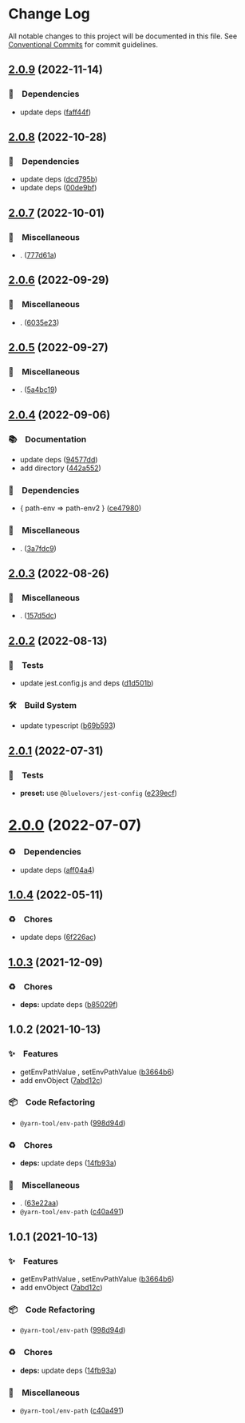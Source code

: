 # Change Log

All notable changes to this project will be documented in this file.
See [Conventional Commits](https://conventionalcommits.org) for commit guidelines.

## [2.0.9](https://github.com/bluelovers/ws-yarn-workspaces/compare/@yarn-tool/env-path@2.0.8...@yarn-tool/env-path@2.0.9) (2022-11-14)



### 📌　Dependencies

* update deps ([faff44f](https://github.com/bluelovers/ws-yarn-workspaces/commit/faff44f1f5ad5066c747ea8d5d66fa10049c17fe))



## [2.0.8](https://github.com/bluelovers/ws-yarn-workspaces/compare/@yarn-tool/env-path@2.0.7...@yarn-tool/env-path@2.0.8) (2022-10-28)



### 📌　Dependencies

* update deps ([dcd795b](https://github.com/bluelovers/ws-yarn-workspaces/commit/dcd795b251e73ffdbade2a4086f360241cb4cb03))
* update deps ([00de9bf](https://github.com/bluelovers/ws-yarn-workspaces/commit/00de9bf62a49f5de21e60c6a120fc4d3e6e058e3))



## [2.0.7](https://github.com/bluelovers/ws-yarn-workspaces/compare/@yarn-tool/env-path@2.0.6...@yarn-tool/env-path@2.0.7) (2022-10-01)



### 🔖　Miscellaneous

* . ([777d61a](https://github.com/bluelovers/ws-yarn-workspaces/commit/777d61af255146b2b1b1f364587c36a0f5bfc00c))



## [2.0.6](https://github.com/bluelovers/ws-yarn-workspaces/compare/@yarn-tool/env-path@2.0.5...@yarn-tool/env-path@2.0.6) (2022-09-29)



### 🔖　Miscellaneous

* . ([6035e23](https://github.com/bluelovers/ws-yarn-workspaces/commit/6035e2399f4f5a5f5e5ac56309b6dc37ffe91389))



## [2.0.5](https://github.com/bluelovers/ws-yarn-workspaces/compare/@yarn-tool/env-path@2.0.4...@yarn-tool/env-path@2.0.5) (2022-09-27)



### 🔖　Miscellaneous

* . ([5a4bc19](https://github.com/bluelovers/ws-yarn-workspaces/commit/5a4bc19a0a279a49e752d776279165e14c402427))



## [2.0.4](https://github.com/bluelovers/ws-yarn-workspaces/compare/@yarn-tool/env-path@2.0.3...@yarn-tool/env-path@2.0.4) (2022-09-06)



### 📚　Documentation

* update deps ([94577dd](https://github.com/bluelovers/ws-yarn-workspaces/commit/94577dd1dcf59585177b59ecf1e7e289a3b87758))
* add directory ([442a552](https://github.com/bluelovers/ws-yarn-workspaces/commit/442a55232619f7fe2b9bad6f8eccfffc4f8f47d2))


### 📌　Dependencies

* { path-env => path-env2 } ([ce47980](https://github.com/bluelovers/ws-yarn-workspaces/commit/ce47980f531d443f97fb00dc35aa4739eb8be968))


### 🔖　Miscellaneous

* . ([3a7fdc9](https://github.com/bluelovers/ws-yarn-workspaces/commit/3a7fdc924ada93b1d0ac0160f8d77e46ff060588))



## [2.0.3](https://github.com/bluelovers/ws-yarn-workspaces/compare/@yarn-tool/env-path@2.0.2...@yarn-tool/env-path@2.0.3) (2022-08-26)



### 🔖　Miscellaneous

* . ([157d5dc](https://github.com/bluelovers/ws-yarn-workspaces/commit/157d5dc8959261d9326f6e633987182898ae9670))



## [2.0.2](https://github.com/bluelovers/ws-yarn-workspaces/compare/@yarn-tool/env-path@2.0.1...@yarn-tool/env-path@2.0.2) (2022-08-13)


### 🚨　Tests

* update jest.config.js and deps ([d1d501b](https://github.com/bluelovers/ws-yarn-workspaces/commit/d1d501ba059130bd8f90e6eaa266084110698011))


### 🛠　Build System

* update typescript ([b69b593](https://github.com/bluelovers/ws-yarn-workspaces/commit/b69b593d511d9d4e246513dc1d69721150b9cfe8))





## [2.0.1](https://github.com/bluelovers/ws-yarn-workspaces/compare/@yarn-tool/env-path@2.0.0...@yarn-tool/env-path@2.0.1) (2022-07-31)


### 🚨　Tests

* **preset:** use `@bluelovers/jest-config` ([e239ecf](https://github.com/bluelovers/ws-yarn-workspaces/commit/e239ecf606d82930c6036ec1241bf3b4a1095423))





# [2.0.0](https://github.com/bluelovers/ws-yarn-workspaces/compare/@yarn-tool/env-path@1.0.4...@yarn-tool/env-path@2.0.0) (2022-07-07)


### ♻️　Dependencies

* update deps ([aff04a4](https://github.com/bluelovers/ws-yarn-workspaces/commit/aff04a47e24f963121cf893a03a5b92dfcb6b720))





## [1.0.4](https://github.com/bluelovers/ws-yarn-workspaces/compare/@yarn-tool/env-path@1.0.3...@yarn-tool/env-path@1.0.4) (2022-05-11)


### ♻️　Chores

* update deps ([6f226ac](https://github.com/bluelovers/ws-yarn-workspaces/commit/6f226acfd22f0b213eaa8a84886f8391284b1fcf))





## [1.0.3](https://github.com/bluelovers/ws-yarn-workspaces/compare/@yarn-tool/env-path@1.0.2...@yarn-tool/env-path@1.0.3) (2021-12-09)


### ♻️　Chores

* **deps:** update deps ([b85029f](https://github.com/bluelovers/ws-yarn-workspaces/commit/b85029f4c0943e70373c4990597147b7f939600a))





## 1.0.2 (2021-10-13)


### ✨　Features

* getEnvPathValue , setEnvPathValue ([b3664b6](https://github.com/bluelovers/ws-yarn-workspaces/commit/b3664b6a3f605f331e5a027cbb87eb423fa63c59))
* add envObject ([7abd12c](https://github.com/bluelovers/ws-yarn-workspaces/commit/7abd12c320e85bd9080e9f674e18d6622c4c29bf))


### 📦　Code Refactoring

* `@yarn-tool/env-path` ([998d94d](https://github.com/bluelovers/ws-yarn-workspaces/commit/998d94d5114b7979e087eb5cdd13ff356bcb70c0))


### ♻️　Chores

* **deps:** update deps ([14fb93a](https://github.com/bluelovers/ws-yarn-workspaces/commit/14fb93abf9407f9eb230ed1282a8bd6c093c67aa))


### 🔖　Miscellaneous

* . ([63e22aa](https://github.com/bluelovers/ws-yarn-workspaces/commit/63e22aa01cf59659e0c5eeecb9b08aa17e83a9b2))
* `@yarn-tool/env-path` ([c40a491](https://github.com/bluelovers/ws-yarn-workspaces/commit/c40a49104bd2a8f6562f8baca83aedbe755fb2a5))





## 1.0.1 (2021-10-13)


### ✨　Features

* getEnvPathValue , setEnvPathValue ([b3664b6](https://github.com/bluelovers/ws-yarn-workspaces/commit/b3664b6a3f605f331e5a027cbb87eb423fa63c59))
* add envObject ([7abd12c](https://github.com/bluelovers/ws-yarn-workspaces/commit/7abd12c320e85bd9080e9f674e18d6622c4c29bf))


### 📦　Code Refactoring

* `@yarn-tool/env-path` ([998d94d](https://github.com/bluelovers/ws-yarn-workspaces/commit/998d94d5114b7979e087eb5cdd13ff356bcb70c0))


### ♻️　Chores

* **deps:** update deps ([14fb93a](https://github.com/bluelovers/ws-yarn-workspaces/commit/14fb93abf9407f9eb230ed1282a8bd6c093c67aa))


### 🔖　Miscellaneous

* `@yarn-tool/env-path` ([c40a491](https://github.com/bluelovers/ws-yarn-workspaces/commit/c40a49104bd2a8f6562f8baca83aedbe755fb2a5))
